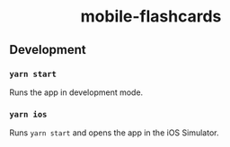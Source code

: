 <h1 align="center">mobile-flashcards</h1>

## Development

### `yarn start`

Runs the app in development mode.

### `yarn ios`

Runs `yarn start` and opens the app in the iOS Simulator.
